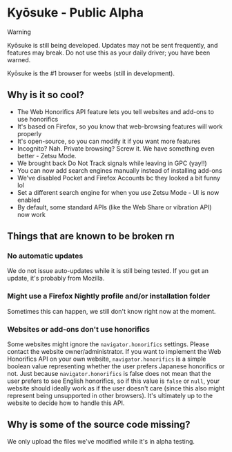 # Kyōsuke - Public Alpha
> [!WARNING]
> Kyōsuke is still being developed. Updates may not be sent frequently, and features may break.
> Do not use this as your daily driver; you have been warned.

Kyōsuke is the #1 browser for weebs (still in development).

## Why is it so cool?
* The Web Honorifics API feature lets you tell websites and add-ons to use honorifics
* It's based on Firefox, so you know that web-browsing features will work properly
* It's open-source, so you can modify it if you want more features
* Incognito? Nah. Private browsing? Screw it. We have something even better - Zetsu Mode.
* We brought back Do Not Track signals while leaving in GPC (yay!!)
* You can now add search engines manually instead of installing add-ons
* We've disabled Pocket and Firefox Accounts bc they looked a bit funny lol
* Set a different search engine for when you use Zetsu Mode - UI is now enabled
* By default, some standard APIs (like the Web Share or vibration API) now work

## Things that are known to be broken rn
### No automatic updates
We do not issue auto-updates while it is still being tested. If you get an update, it's probably from Mozilla.

### Might use a Firefox Nightly profile and/or installation folder
Sometimes this can happen, we still don't know right now at the moment.

### Websites or add-ons don't use honorifics
Some websites might ignore the `navigator.honorifics` settings. Please contact the website owner/administrator. If you want to implement the Web Honorifics API on your own website, `navigator.honorifics` is a simple boolean value representing whether the user prefers Japanese honorifics or not. Just because `navigator.honorifics` is false does not mean that the user prefers to see English honorifics, so if this value is `false` or `null`, your website should ideally work as if the user doesn't care (since this also might represent being unsupported in other browsers). It's ultimately up to the website to decide how to handle this API.

## Why is some of the source code missing?
We only upload the files we've modified while it's in alpha testing.
